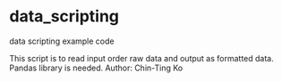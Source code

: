 # data_scripting
data scripting example code

This script is to read input order raw data and output as formatted data.
Pandas library is needed.
Author: Chin-Ting Ko
